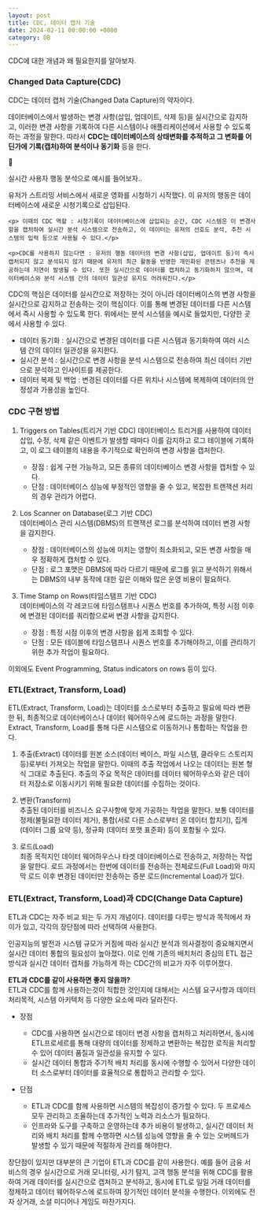 ```yaml
---
layout: post
title: CDC, 데이터 캡처 기술
date: 2024-02-11 00:00:00 +0000
category: DB
---
```


CDC에 대한 개념과 왜 필요한지를 알아보자.

### Changed Data Capture(CDC)

CDC는 데이터 캡처 기술(Changed Data Capture)의 약자이다.

데이터베이스에서 발생하는 변경 사항(삽입, 업데이트, 삭제 등)을 실시간으로 감지하고, 이러한 변경 사항을 기록하여 다른 시스템이나 애플리케이션에서 사용할 수 있도록 하는 과정을 말한다. 따라서 **CDC는 데이터베이스의 상태변화를 추적하고 그 변화를 어딘가에 기록(캡처)하여 분석이나 동기화** 등을 한다.

<aside>
<span class="icon">🥕</span> 
<div class="content">
    <p>실시간 사용자 행동 분석으로 예시를 들어보자.. </p>
    <p>유저가 스트리밍 서비스에서 새로운 영화를 시청하기 시작했다. 
    이 유저의 행동은 데이터베이스에 새로운 시청기록으로 삽입된다.</p>  
        
    <p> 이때의 CDC 역할 : 시청기록이 데이터베이스에 삽입되는 순간, CDC 시스템은 이 변경사항을 캡처하여 실시간 분석 시스템으로 전송하고, 이 데이터는 유저의 선호도 분석, 추천 시스템의 입력 등으로 사용될 수 있다.</p>
        
    <p>CDC를 사용하지 않는다면 : 유저의 행동 데이터의 변경 사항(삽입, 업데이트 등)이 즉시 캡처되지 않고 분석되지 않기 때문에 유저의 최근 활동을 반영한 개인화된 콘텐츠나 추천을 제공하는데 지연이 발생될 수 있다. 또한 실시간으로 데이터를 캡처하고 동기화하지 않으며, 데이터베이스와 분석 시스템 간의 데이터 일관성 유지도 어려워진다.</p>
</div>
</aside>

CDC의 핵심은 데이터를 실시간으로 저장하는 것이 아니라 데이터베이스의 변경 사항을 실시간으로 감지하고 전송하는 것이 핵심이다. 이를 통해 변경된 데이터를 다른 시스템에서 즉시 사용할 수 있도록 한다.
위에서는 분석 시스템을 예시로 들었지만, 다양한 곳에서 사용할 수 있다.
- 데이터 동기화 : 실시간으로 변경된 데이터를 다른 시스템과 동기화하여 여러 시스템 간의 데이터 일관성을 유지한다.
- 실시간 분석 : 실시간으로 변경 사항을 분석 시스템으로 전송하여 최신 데이터 기반으로 분석하고 인사이트를 제공한다.
- 데이터 복제 및 백업 : 변경된 데이터를 다른 위치나 시스템에 복제하여 데이터의 안정성과 가용성을 높인다.

### CDC 구현 방법

1. Triggers on Tables(트리거 기반 CDC)
   데이터베이스 트리거를 사용하여 데이터 삽입, 수정, 삭제 같은 이벤트가 발생할 때마다 이를 감지하고 로그 테이블에 기록하고, 이 로그 테이블의 내용을 주기적으로 확인하여 변경 사항을 캡처한다.

   - 장점 : 쉽게 구현 가능하고, 모든 종류의 데이터베이스 변경 사항을 캡처할 수 있다.
   - 단점 : 데이터베이스 성능에 부정적인 영향을 줄 수 있고, 복잡한 트랜잭션 처리의 경우 관리가 어렵다.

2. Los Scanner on Database(로그 기반 CDC)  
   데이터베이스 관리 시스템(DBMS)의 트랜잭션 로그를 분석하여 데이터 변경 사항을 감지한다.

   - 장점 : 데이터베이스의 성능에 미치는 영향이 최소화되고, 모든 변경 사항을 매우 정확하게 캡처할 수 있다.
   - 단점 : 로그 포맷은 DBMS에 따라 다르기 때문에 로그를 읽고 분석하기 위해서는 DBMS의 내부 동작에 대한 깊은 이해와 많은 운영 비용이 필요하다.

3. Time Stamp on Rows(타임스탬프 기반 CDC)  
   데이터베이스의 각 레코드에 타임스탬프나 시퀀스 번호를 추가하여, 특정 시점 이후에 변경된 데이터를 쿼리함으로써 변경 사항을 감지한다.
   - 장점 : 특정 시점 이후의 변경 사항을 쉽게 조회할 수 있다.
   - 단점 : 모든 테이블에 타임스탬프나 시퀀스 번호를 추가해야하고, 이를 관리하기 위한 추가 작업이 필요하다.

이외에도 Event Programming, Status indicators on rows 등이 있다.

### ETL(Extract, Transform, Load)

ETL(Extract, Transform, Load)는 데이터를 소스로부터 추출하고 필요에 따라 변환한 뒤, 최종적으로 데이터베이스나 데이터 웨어하우스에 로드하는 과정을 말한다. Extract, Transform, Load를 통해 다른 시스템으로 이동하거나 통합하는 작업을 한다.

1. 추출(Extract)
   데이터를 원본 소스(데이터 베이스, 파일 시스템, 클라우드 스토리지 등)로부터 가져오는 작업을 말한다. 이때의 추출 작업에서 나오는 데이터는 원본 형식 그대로 추출된다. 추출의 주요 목적은 데이터를 데이터 웨어하우스와 같은 데이터 저장소로 이동시키기 위해 필요한 데이터를 수집하는 것이다.

2. 변환(Transform)  
   추출된 데이터를 비즈니스 요구사항에 맞게 가공하는 작업을 말한다. 보통 데이터를 정제(불필요한 데이터 제거), 통합(서로 다른 소스로부터 온 데이터 합치기), 집계(데이터 그룹 요약 등), 정규화 (데이터 포맷 표준화) 등이 포함될 수 있다.

3. 로드(Load)  
   최종 목적지인 데이터 웨어하우스나 타겟 데이터베이스로 전송하고, 저장하는 작업을 말한다. 로드 과정에서는 한번에 데이터를 전송하는 전체로드(Full Load)와 마지막 로드 이후 변경된 데이터만 전송하는 증분 로드(Incremental Load)가 있다.

### ETL(Extract, Transform, Load)과 CDC(Change Data Capture)

ETL과 CDC는 자주 비교 되는 두 가지 개념이다. 데이터를 다루는 방식과 목적에서 차이가 있고, 각각의 장단점에 따라 선택하여 사용한다.

인공지능의 발전과 시스템 규모가 커짐에 따라 실시간 분석과 의사결정이 중요해지면서 실시간 데이터 통합의 필요성이 높아졌다. 이로 인해 기존의 배치처리 중심의 ETL 접근 방식과 실시간 데이터 캡처를 가능하게 하는 CDC간의 비교가 자주 이루어졌다.

**ETL과 CDC를 같이 사용하면 좋지 않을까?**  
ETL과 CDC를 함께 사용하는것이 적합한 것인지에 대해서는 시스템 요구사항과 데이터 처리목적, 시스템 아키텍처 등 다양한 요소에 따라 달라진다.

- 장점
  - CDC를 사용하면 실시간으로 데이터 변경 사항을 캡처하고 처리하면서, 동시에 ETL프로세르를 통해 대량의 데이터를 정제하고 변환하는 복잡한 로직을 처리할 수 있어 데이터 품질과 일관성을 유지할 수 있다.
  - 실시간 데이터 통합과 주기적 배치 처리를 동시에 수행할 수 있어서 다양한 데이터 소스로부터 데이터를 효율적으로 통합하고 관리할 수 있다.

- 단점
  - ETL과 CDC를 함께 사용하면 시스템의 복잡성이 증가할 수 있다. 두 프로세스 모두 관리하고 조율하는데 추가적인 노력과 리소스가 필요하다.
  - 인프라와 도구를 구축하고 운영하는데 추가 비용이 발생하고, 실시간 데이터 처리와 배치 처리를 함께 수행하면 시스템 성능에 영향을 줄 수 있는 오버헤드가 발생할 수 있기 때문에 적절하게 관리를 해야한다.

장단점이 있지만 대부분의 큰 기업이 ETL과 CDC를 같이 사용한다. 예를 들어 금융 서비스의 경우 실시간으로 거래 모니터링, 사기 탐지, 고객 행동 분석을 위해 CDC를 활용하여 거래 데이터를 실시간으로 캡처하고 분석하고, 동시에 ETL로 일일 거래 데이터를 정제하고 데이터 웨어하우스에 로드하여 장기적인 데이터 분석을 수행한다. 이외에도 전자 상거래, 소셜 미디어나 게임도 마찬가지다.
